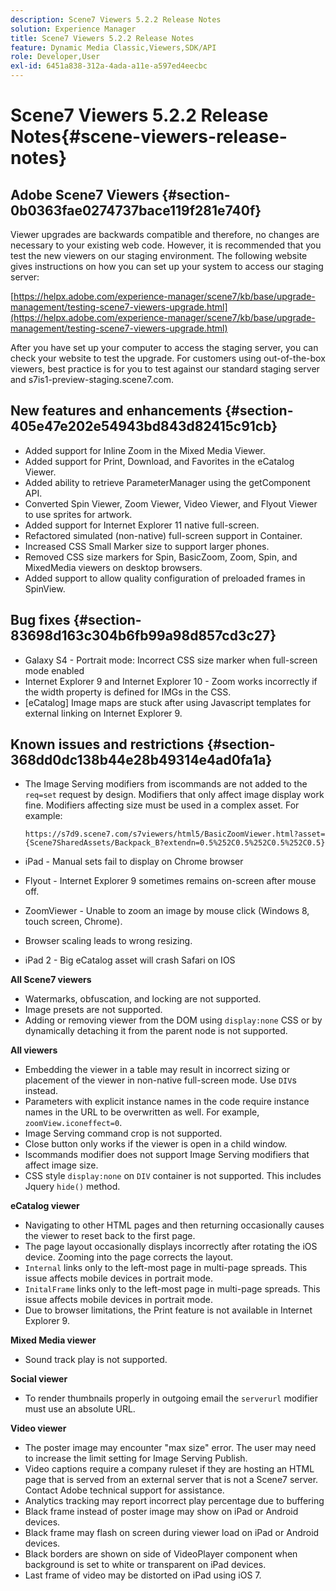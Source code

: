 ```yaml
---
description: Scene7 Viewers 5.2.2 Release Notes
solution: Experience Manager
title: Scene7 Viewers 5.2.2 Release Notes
feature: Dynamic Media Classic,Viewers,SDK/API
role: Developer,User
exl-id: 6451a838-312a-4ada-a11e-a597ed4eecbc
---
```

# Scene7 Viewers 5.2.2 Release Notes{#scene-viewers-release-notes}

## Adobe Scene7 Viewers {#section-0b0363fae0274737bace119f281e740f}

Viewer upgrades are backwards compatible and therefore, no changes are necessary to your existing web code. However, it is recommended that you test the new viewers on our staging environment. The following website gives instructions on how you can set up your system to access our staging server:

[https://helpx.adobe.com/experience-manager/scene7/kb/base/upgrade-management/testing-scene7-viewers-upgrade.html](https://helpx.adobe.com/experience-manager/scene7/kb/base/upgrade-management/testing-scene7-viewers-upgrade.html)

After you have set up your computer to access the staging server, you can check your website to test the upgrade. For customers using out-of-the-box viewers, best practice is for you to test against our standard staging server and s7is1-preview-staging.scene7.com.

## New features and enhancements {#section-405e47e202e54943bd843d82415c91cb}

* Added support for Inline Zoom in the Mixed Media Viewer. 
* Added support for Print, Download, and Favorites in the eCatalog Viewer. 
* Added ability to retrieve ParameterManager using the getComponent API. 
* Converted Spin Viewer, Zoom Viewer, Video Viewer, and Flyout Viewer to use sprites for artwork. 
* Added support for Internet Explorer 11 native full-screen. 
* Refactored simulated (non-native) full-screen support in Container. 
* Increased CSS Small Marker size to support larger phones. 
* Removed CSS size markers for Spin, BasicZoom, Zoom, Spin, and MixedMedia viewers on desktop browsers. 
* Added support to allow quality configuration of preloaded frames in SpinView.

## Bug fixes {#section-83698d163c304b6fb99a98d857cd3c27}

* Galaxy S4 - Portrait mode: Incorrect CSS size marker when full-screen mode enabled 
* Internet Explorer 9 and Internet Explorer 10 - Zoom works incorrectly if the width property is defined for IMGs in the CSS. 
* [eCatalog] Image maps are stuck after using Javascript templates for external linking on Internet Explorer 9.

## Known issues and restrictions {#section-368dd0dc138b44e28b49314e4ad0fa1a}

* The Image Serving modifiers from iscommands are not added to the `req=set` request by design. Modifiers that only affect image display work fine. Modifiers affecting size must be used in a complex asset. For example:

  ```
  https://s7d9.scene7.com/s7viewers/html5/BasicZoomViewer.html?asset= {Scene7SharedAssets/Backpack_B?extendn=0.5%252C0.5%252C0.5%252C0.5}
  ```

* iPad - Manual sets fail to display on Chrome browser 
* Flyout - Internet Explorer 9 sometimes remains on-screen after mouse off. 
* ZoomViewer - Unable to zoom an image by mouse click (Windows 8, touch screen, Chrome). 
* Browser scaling leads to wrong resizing. 
* iPad 2 - Big eCatalog asset will crash Safari on IOS

**All Scene7 viewers**

* Watermarks, obfuscation, and locking are not supported. 
* Image presets are not supported. 
* Adding or removing viewer from the DOM using `display:none` CSS or by dynamically detaching it from the parent node is not supported.

**All viewers**

* Embedding the viewer in a table may result in incorrect sizing or placement of the viewer in non-native full-screen mode. Use `DIV`s instead. 
* Parameters with explicit instance names in the code require instance names in the URL to be overwritten as well. For example, `zoomView.iconeffect=0`. 
* Image Serving command crop is not supported. 
* Close button only works if the viewer is open in a child window. 
* Iscommands modifier does not support Image Serving modifiers that affect image size. 
* CSS style `display:none` on `DIV` container is not supported. This includes Jquery `hide()` method.

**eCatalog viewer**

* Navigating to other HTML pages and then returning occasionally causes the viewer to reset back to the first page. 
* The page layout occasionally displays incorrectly after rotating the iOS device. Zooming into the page corrects the layout. 
* `Internal` links only to the left-most page in multi-page spreads. This issue affects mobile devices in portrait mode. 
* `InitalFrame` links only to the left-most page in multi-page spreads. This issue affects mobile devices in portrait mode. 
* Due to browser limitations, the Print feature is not available in Internet Explorer 9.

**Mixed Media viewer**

* Sound track play is not supported.

**Social viewer**

* To render thumbnails properly in outgoing email the `serverurl` modifier must use an absolute URL.

**Video viewer**

* The poster image may encounter "max size" error. The user may need to increase the limit setting for Image Serving Publish. 
* Video captions require a company ruleset if they are hosting an HTML page that is served from an external server that is not a Scene7 server. Contact Adobe technical support for assistance. 
* Analytics tracking may report incorrect play percentage due to buffering 
* Black frame instead of poster image may show on iPad or Android devices. 
* Black frame may flash on screen during viewer load on iPad or Android devices. 
* Black borders are shown on side of VideoPlayer component when background is set to white or transparent on iPad devices. 
* Last frame of video may be distorted on iPad using iOS 7.
